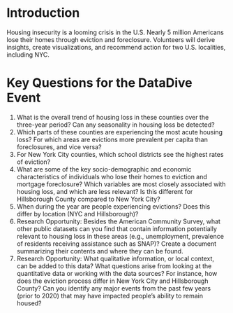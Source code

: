# Introduction
Housing insecurity is a looming crisis in the U.S. Nearly 5 million Americans lose their homes through eviction and foreclosure. Volunteers will derive insights, create visualizations, and recommend action for two U.S. localities, including NYC.

# Key Questions for the DataDive Event
1. What is the overall trend of housing loss in these counties over the three-year period? Can any seasonality in housing loss be detected?
2. Which parts of these counties are experiencing the most acute housing loss? For which areas are evictions more prevalent per capita than foreclosures, and vice versa? 
3. For New York City counties, which school districts see the highest rates of eviction?
4. What are some of the key socio-demographic and economic characteristics of individuals who lose their homes to eviction and mortgage foreclosure? Which variables are most closely associated with housing loss, and which are less relevant? Is this different for Hillsborough County compared to New York City? 
5. When during the year are people experiencing evictions? Does this differ by location (NYC and Hillsborough)? 
6. Research Opportunity: Besides the American Community Survey, what other public datasets can you find that contain information potentially relevant to housing loss in these areas (e.g., unemployment, prevalence of residents receiving assistance such as SNAP)? Create a document summarizing their contents and where they can be found.
7. Research Opportunity: What qualitative information, or local context, can be added to this data? What questions arise from looking at the quantitative data or working with the data sources? For instance, how does the eviction process differ in New York City and Hillsborough County? Can you identify any major events from the past few years (prior to 2020) that may have impacted people’s ability to remain housed?
